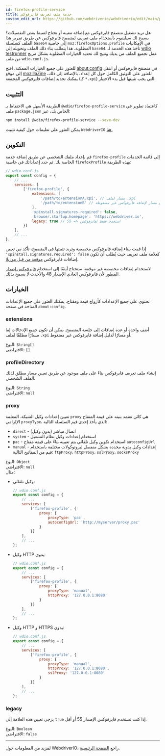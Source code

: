 ```yaml
---
id: firefox-profile-service
title: خدمة ملف تعريف فايرفوكس
custom_edit_url: https://github.com/webdriverio/webdriverio/edit/main/packages/wdio-firefox-profile-service/README.md
---
```



هل تريد تشغيل متصفح فايرفوكس مع إضافة معينة أو تحتاج لضبط بعض التفضيلات؟ يسمح لك سيلينيوم باستخدام ملف تعريف لمتصفح فايرفوكس عن طريق تمرير هذا الملف كسلسلة `base64` إلى خاصية `moz:firefoxOptions.profile` في الإمكانيات المطلوبة. هذا يتطلب بناء ذلك الملف وتحويله إلى `base64`. تأخذ هذه الخدمة لـ [wdio testrunner](https://webdriver.io/docs/clioptions) عمل تجميع الملف من يديك وتتيح لك تحديد الخيارات المطلوبة بشكل مريح من ملف `wdio.conf.js`.

للعثور على جميع الخيارات الممكنة، افتح [about:config](about:config) في متصفح فايرفوكس أو انتقل إلى موقع [mozillaZine](http://kb.mozillazine.org/About:config_entries) للعثور على التوثيق الكامل حول كل إعداد. بالإضافة إلى ذلك، يمكنك تحديد إضافات فايرفوكس المجمعة (كـ `*.xpi`) التي يجب تثبيتها قبل بدء الاختبار.

## التثبيت

الطريقة الأسهل هي الاحتفاظ بـ `@wdio/firefox-profile-service` كاعتماد تطوير في ملف `package.json` الخاص بك، عبر:

```sh
npm install @wdio/firefox-profile-service --save-dev
```

يمكن العثور على تعليمات حول كيفية تثبيت `WebdriverIO` [هنا.](https://webdriver.io/docs/gettingstarted)

## التكوين

قم بإعداد ملفك الشخصي عن طريق إضافة خدمة `firefox-profile` إلى قائمة الخدمات الخاصة بك. ثم حدد إعداداتك في خاصية `firefoxProfile` بهذه الطريقة:

```js
// wdio.conf.js
export const config = {
    // ...
    services: [
        ['firefox-profile', {
            extensions: [
                '/path/to/extensionA.xpi', // مسار لملف .xpi
                '/path/to/extensionB' // أو مسار لإضافة فايرفوكس غير مضغوطة
            ],
            'xpinstall.signatures.required': false,
            'browser.startup.homepage': 'https://webdriver.io',
            legacy: true // استخدم فقط لفايرفوكس <= 55
        }]
    ],
    // ...
};
```

إذا قمت ببناء إضافة فايرفوكس مخصصة وتريد تثبيتها في المتصفح، تأكد من تعيين `'xpinstall.signatures.required': false` كعلامة ملف تعريف حيث يُطلب أن تكون إضافات فايرفوكس [موقعة من قبل موزيلا](https://wiki.mozilla.org/Add-ons/Extension_Signing).

لاستخدام إضافات مخصصة غير موقعة، ستحتاج أيضًا إلى استخدام [فايرفوكس إصدار المطور](https://www.mozilla.org/en-GB/firefox/developer/) لأن فايرفوكس العادي الإصدار 48 والأحدث [لا يسمح بذلك](https://wiki.mozilla.org/Add-ons/Extension_Signing#Timeline).

## الخيارات

تحتوي على جميع الإعدادات كأزواج قيمة ومفتاح. يمكنك العثور على جميع الإعدادات المتاحة في صفحة `about:config`.

### extensions

أضف واحدة أو عدة إضافات إلى جلسة المتصفح. يمكن أن تكون جميع الإدخالات إما مسارًا مطلقًا لملف `.xpi` أو مسارًا لدليل إضافة فايرفوكس غير مضغوط.

النوع: `String[]`<br />
الافتراضي: `[]`

### profileDirectory

إنشاء ملف تعريف فايرفوكس بناءً على ملف موجود عن طريق تعيين مسار مطلق لذلك الملف الشخصي.

النوع: `String`<br />
الافتراضي: `null`

### proxy

تعيين إعدادات وكيل الشبكة. المعلمة `proxy` هي كائن تعتمد بنيته على قيمة المفتاح الإلزامي `proxyType`، الذي يأخذ إحدى قيم السلسلة التالية:

* `direct` - اتصال مباشر (بدون وكيل)
* `system` - استخدام إعدادات وكيل نظام التشغيل
* `pac` - استخدام تكوين وكيل تلقائي يتم تعيينه بناءً على قيمة مفتاح `autoconfigUrl`
* `manual` - إعدادات وكيل يدوية محددة بشكل منفصل لبروتوكولات مختلفة باستخدام قيم من المفاتيح التالية: `ftpProxy`، `httpProxy`، `sslProxy`، `socksProxy`

النوع: `Object`<br />
الافتراضي: `null`<br />
مثال:

- وكيل تلقائي:
    ```js
    // wdio.conf.js
    export const config = {
        // ...
        services: [
            ['firefox-profile', {
                proxy: {
                    proxyType: 'pac',
                    autoconfigUrl: 'http://myserver/proxy.pac'
                }
            }]
        ],
        // ...
    };
    ```

- وكيل HTTP يدوي:
    ```js
    // wdio.conf.js
    export const config = {
        // ...
        services: [
            ['firefox-profile', {
                proxy: {
                    proxyType: 'manual',
                    httpProxy: '127.0.0.1:8080'
                }
            }]
        ],
        // ...
    };
    ```

- وكيل HTTP و HTTPS يدوي:
    ```js
    // wdio.conf.js
    export const config = {
        // ...
        services: [
            ['firefox-profile', {
                proxy: {
                    proxyType: 'manual',
                    httpProxy: '127.0.0.1:8080',
                    sslProxy: '127.0.0.1:8080'
                }
            }]
        ],
        // ...
    };
    ```

### legacy

يرجى تعيين هذه العلامة إلى `true` إذا كنت تستخدم فايرفوكس الإصدار 55 أو أقل.

النوع: `Boolean`<br />
الافتراضي: `false`

----

لمزيد من المعلومات حول WebdriverIO، راجع [الصفحة الرئيسية](https://webdriver.io).